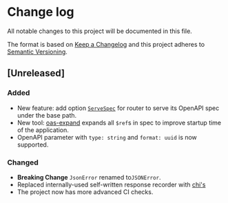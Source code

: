 # Change log

All notable changes to this project will be documented in this file.

The format is based on [Keep a Changelog](http://keepachangelog.com/en/1.0.0/)
and this project adheres to [Semantic Versioning](http://semver.org/spec/v2.0.0.html).

## [Unreleased]

### Added

- New feature: add option [`ServeSpec`](https://github.com/hypnoglow/oas2/blob/4b7ce7cc55bdd7cbb66e94e8af94f3dd08e8fc01/router.go#L127) for router to serve its OpenAPI spec under the base path.
- New tool: [oas-expand](https://github.com/hypnoglow/oas2/tree/7678e995b788570a0483e667e030f8c7166a6681/cmd/oas-expand) expands all `$ref`s in spec to improve startup time of
the application.
- OpenAPI parameter with `type: string` and `format: uuid` is now supported.

### Changed

- **Breaking Change** `JsonError` renamed to`JSONError`.
- Replaced internally-used self-written response recorder with [chi's](https://github.com/go-chi/chi/blob/master/middleware/wrap_writer18.go#L12) 
- The project now has more advanced CI checks.
